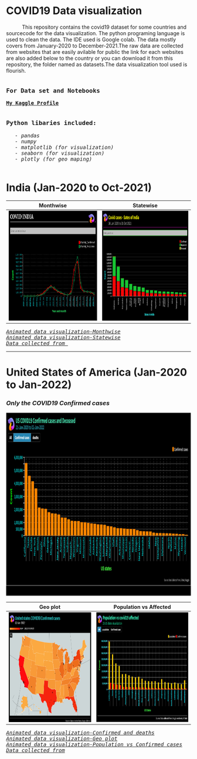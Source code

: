 # COVID19 Data visualization
   <p> &nbsp;&nbsp;&nbsp;&nbsp;&nbsp;&nbsp;&nbsp;&nbsp;&nbsp;&nbsp; This repository contains the covid19 dataset for some countries and sourcecode for the data visualization. The python programing language is used to clean the data. The IDE used is Google colab. The data mostly covers from January-2020 to December-2021.The raw data are collected from websites that are easily avilable for public the link for each websites are also added below to the country or you can download it from this repository, the folder named as datasets.The data visualization tool used is flourish.</p>


<pre><h3><b>For Data set and Notebooks</b><br></h3><b><a href="https://www.kaggle.com/dhamur" target="_blank">My Kaggle Profile</a></b><br></pre>


<pre><h3>Python libaries included:</h3><ul style="list-style-type:square;"><td><i>- pandas</i></td><br><td><i>- numpy</i></td><br><td><i>- matplotlib (for visualization)</i></td><br><td><i>- seaborn (for visualization)</i></td><br><td><i>- plotly (for geo maping)</i></td></pre>


# India (Jan-2020 to Oct-2021)
<!--<img src=https://github.com/Dhamu785/COVID19-Data-visualization-/blob/main/Images/Covid%2020-21%20INDIA.jpeg width=400>-->


   Monthwise             |     Statewise
:-------------------------:|:-------------------------:
<img src=https://github.com/Dhamu785/COVID19-Data-visualization-/blob/main/Images/Covid%2020-21%20INDIA.jpeg width=500 height=300>  |  <img src=https://github.com/Dhamu785/COVID19-Data-visualization-/blob/main/Images/Ind-states%2030%20Jan%202020%20to%2031%20Oct%202021(1).jpeg width=500 height=300>

<pre><em><a href="https://public.flourish.studio/visualisation/7890235/" target="_blank">Animated data visualization-Monthwise</a></em>
<em><a href="https://public.flourish.studio/visualisation/7914098/" target="_blank">Animated data visualization-Statewise</a></em>
<em><a href="https://data.covid19india.org/" target="_blank">Data collected from </a></em></pre>

---

# United States of America (Jan-2020 to Jan-2022)
### *Only the COVID19 Confirmed cases*
 <img src=https://github.com/Dhamu785/COVID19-Data-visualization-/blob/main/Images/USA/US%20COVID19%20Confirmed.jpeg width=1000 height=500> 
 
   Geo plot         |    Population vs Affected
 :--------------------------:|:--------------------------------:
 <img src=https://github.com/Dhamu785/COVID19-Data-visualization-/blob/main/Images/USA/US%20geolocation%20COVID19%20COnfirmed%20cases(1).jpeg width=500 height=300> | <img src=https://github.com/Dhamu785/COVID19-Data-visualization-/blob/main/Images/USA/US%20population%20vs%20affected%20first%2025.jpeg width=500 height=300>


<pre><em><a href="https://public.flourish.studio/visualisation/8287951/" target="_blank">Animated data visualization-Confirmed and deaths</a></em>
<em><a href="https://public.flourish.studio/visualisation/8285352/" target="_blank">Animated data visualization-Geo plot</a></em>
<em><a href="https://public.flourish.studio/visualisation/8285607/" target="_blank">Animated data visualization-Population vs Confirmed cases</a></em>
<em><a href="https://github.com/codebasics/py" target="_blank">Data collected from</a></em></pre>










<!--
<p align="right", width="200">
  <img src="https://github.com/Dhamu785/COVID19-Data-visualization-/blob/main/Images/Covid%2020-21%20INDIA.jpeg" width=500/>
</p>
-->


<!--
Solarized dark             |  Solarized Ocean
:-------------------------:|:-------------------------:
![This is image](https://github.com/Dhamu785/COVID19-Data-visualization-/blob/main/Images/Covid%2020-21%20INDIA.jpeg)  |  ![](https://github.com/Dhamu785/COVID19-Data-visualization-/blob/main/Images/Covid%2020-21%20INDIA.jpeg)
-->


<!--
<p float="left">
  <img src="https://github.com/Dhamu785/COVID19-Data-visualization-/blob/main/Images/Covid%2020-21%20INDIA.jpeg" width="300" />
  <img src="https://github.com/Dhamu785/COVID19-Data-visualization-/blob/main/Images/Covid%2020-21%20INDIA.jpeg" width="300" /> 
  <img src="https://github.com/Dhamu785/COVID19-Data-visualization-/blob/main/Images/Covid%2020-21%20INDIA.jpeg" width="300" />
</p>
-->
